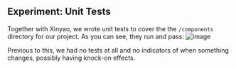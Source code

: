 ## Experiment: Unit Tests
Together with Xinyao, we wrote unit tests to cover the the `/components` directory for our project.
As you can see, they run and pass:
![image](https://github.com/user-attachments/assets/32e0b116-2d99-4d13-901b-7eb76b3c9776)


Previous to this, we had no tests at all and no indicators of when something changes, possibly having knock-on effects.
